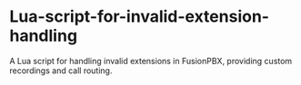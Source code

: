 # Lua-script-for-invalid-extension-handling
A Lua script for handling invalid extensions in FusionPBX, providing custom recordings and call routing.
